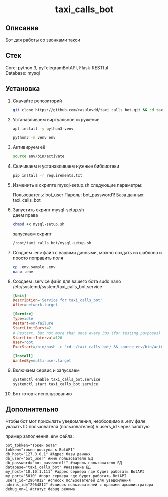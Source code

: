 <h1 align="center">taxi_calls_bot</h1>

## Описание

Бот для работы со звонками такси

## Стек
Core: python 3, pyTelegramBotAPI, Flask-RESTful <br/>
Database: mysql<br/>

## Установка

1. Скачайте репозиторий<br/>

    ```bash
    git clone https://github.com/rasulovdd/taxi_calls_bot.git && cd taxi_calls_bot
    ```

2. Устанавливаем виртуальное окружение<br/>

    ```bash
    apt install -y python3-venv
    ```
    ```bash
    python3 -m venv env
    ```

3. Активируем её <br/>

    ```bash
    source env/bin/activate
    ```

4. Скачиваем и устанавливаем нужные библиотеки<br/>

    ```bash
    pip install -r requirements.txt
    ```

5. Изменить в скрипте mysql-setup.sh следующие параметры: <br/>
    
    Пользователь: bot_user
    Пароль: bot_password1!
    База данных: taxi_calls_bot

6. Запустить скрипт mysql-setup.sh<br/>
    даем права 
    ```bash
    chmod +x mysql-setup.sh
    ```
    запускаем скрипт
    ```bash
    /root/taxi_calls_bot/mysql-setup.sh
    ```

7. Создаем .env файл с вашими данными, можно создать из шаблона и просто поправить поля <br/>

    ```bash
    cp .env.sample .env
    nano .env
    ```

8. Создаем .service файл для вашего бота 
    sudo nano /etc/systemd/system/taxi_calls_bot.service<br/>

    ```ini
    [Unit]
    Description='Service for taxi_calls_bot'
    After=network.target

    [Service]
    Type=idle
    Restart=on-failure
    StartLimitBurst=2
    # Restart, but not more than once every 30s (for testing purposes)
    StartLimitInterval=120
    User=root
    ExecStart=/bin/bash -c 'cd ~/taxi_calls_bot/ && source env/bin/activate && python3 app.py'

    [Install]
    WantedBy=multi-user.target

    ```

9. Включаем сервис и запускаем<br/>

    ```bash
    systemctl enable taxi_calls_bot.service
    systemctl start taxi_calls_bot.service
    ```

10. Бот готов к использованию 

## Дополнительно

Чтобы бот мог присылать уведомления, необходимо в .env фале указать ID пользователя (пользователей) в users_id через запятую

пример заполнения .env файла:

    bot_tokken="Токен бота"
    tokken="токен доступа к BotAPI"
    db_host="127.0.0.1" #Адрес базы данных
    db_user="bot_user" #имя пользователя БД
    db_password="bot_password1!" #пароль пользователя БД
    database="taxi_calls_bot" #название БД
    my_host="10.10.1.111" #адрес сервера где будет работать BotAPI
    my_port="5010" #порт сервера где будет работать BotAPI
    users_id="2964812" #список пользователей для уведомления
    admins_id="2964812" #список пользователей c правами администратора
    debug_on=1 #статус debug режима



